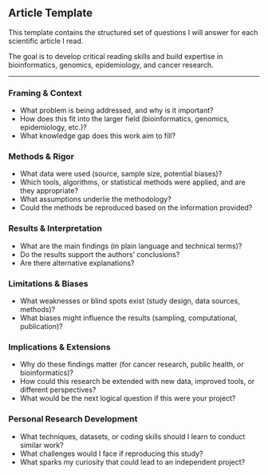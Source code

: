## Article Template

This template contains the structured set of questions I will answer for each scientific article I read. 

The goal is to develop critical reading skills and build expertise in bioinformatics, genomics, epidemiology, and cancer research. 


---

### Framing & Context
- What problem is being addressed, and why is it important?
- How does this fit into the larger field (bioinformatics, genomics, epidemiology, etc.)?
- What knowledge gap does this work aim to fill?

### Methods & Rigor
- What data were used (source, sample size, potential biases)?
- Which tools, algorithms, or statistical methods were applied, and are they appropriate?
- What assumptions underlie the methodology?
- Could the methods be reproduced based on the information provided?

### Results & Interpretation
- What are the main findings (in plain language and technical terms)?
- Do the results support the authors’ conclusions?
- Are there alternative explanations?

### Limitations & Biases
- What weaknesses or blind spots exist (study design, data sources, methods)?
- What biases might influence the results (sampling, computational, publication)?

### Implications & Extensions
- Why do these findings matter (for cancer research, public health, or bioinformatics)?
- How could this research be extended with new data, improved tools, or different perspectives?
- What would be the next logical question if this were your project?

### Personal Research Development
- What techniques, datasets, or coding skills should I learn to conduct similar work?
- What challenges would I face if reproducing this study?
- What sparks my curiosity that could lead to an independent project?
